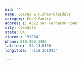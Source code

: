```yaml
---
uid: ''
name: Loaves & Fishes-Glendale
category: Food Pantry
address_1: 4322 San Fernando Road
city: Glendale
state: CA
zipcode: '91204'
phone: 818.409.3080
latitude: '34.1316156'
longitude: '-118.261043'

---
```

